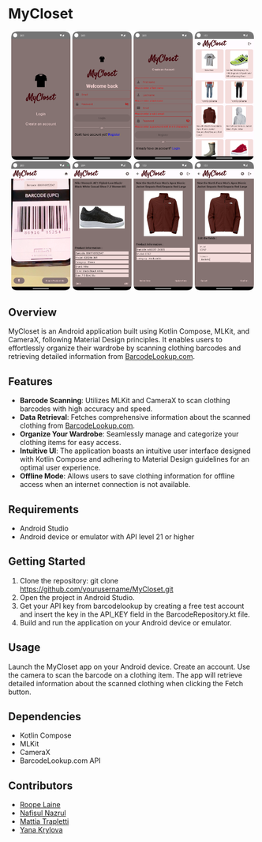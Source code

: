 # MyCloset

<p align="center">
   <img src="https://github.com/Liideli/MyCloset/blob/master/InitialScreen.png" alt="InitialScreen" width="120"/>
   <img src="https://github.com/Liideli/MyCloset/blob/master/LoginScreen.png" alt="LoginScreen" width="120"/>
   <img src="https://github.com/Liideli/MyCloset/blob/master/RegisterScreen.png" alt="RegisterScreen" width="120"/>
   <img src="https://github.com/Liideli/MyCloset/blob/master/HomeScreen.png" alt="HomeScreen" width="120"/>
   <img src="https://github.com/Liideli/MyCloset/blob/master/ProductScanView.png" alt="ProductScanView" width="120"/>
   <img src="https://github.com/Liideli/MyCloset/blob/master/ScannedProductInformation.png" alt="ScannedProductInformation" width="120"/>
   <img src="https://github.com/Liideli/MyCloset/blob/master/SingleItemScreen.png" alt="SingleItemScreen" width="120"/>
   <img src="https://github.com/Liideli/MyCloset/blob/master/UpdateSingleItem.png" alt="UpdateSingleItem" width="120"/>
</p>




## Overview

MyCloset is an Android application built using Kotlin Compose, MLKit, and CameraX, following Material Design principles. It enables users to effortlessly organize their wardrobe by scanning clothing barcodes and retrieving detailed information from [BarcodeLookup.com](https://www.barcodelookup.com/). 

## Features

- **Barcode Scanning**: Utilizes MLKit and CameraX to scan clothing barcodes with high accuracy and speed.
- **Data Retrieval**: Fetches comprehensive information about the scanned clothing from [BarcodeLookup.com](https://www.barcodelookup.com/).
- **Organize Your Wardrobe**: Seamlessly manage and categorize your clothing items for easy access.
- **Intuitive UI**: The application boasts an intuitive user interface designed with Kotlin Compose and adhering to Material Design guidelines for an optimal user experience.
- **Offline Mode**: Allows users to save clothing information for offline access when an internet connection is not available.

## Requirements

- Android Studio
- Android device or emulator with API level 21 or higher

## Getting Started

1. Clone the repository:
   git clone https://github.com/yourusername/MyCloset.git
2. Open the project in Android Studio.
3. Get your API key from barcodelookup by creating a free test account and insert the key in the API_KEY field in the BarcodeRepository.kt file.
4. Build and run the application on your Android device or emulator.

## Usage
Launch the MyCloset app on your Android device.
Create an account.
Use the camera to scan the barcode on a clothing item.
The app will retrieve detailed information about the scanned clothing when clicking the Fetch button.

## Dependencies
- Kotlin Compose
- MLKit
- CameraX
- BarcodeLookup.com API

## Contributors
- [Roope Laine](https://github.com/Liideli)
- [Nafisul Nazrul](https://github.com/nafitus)
- [Mattia Trapletti](https://github.com/MattiaTraple)
- [Yana Krylova](https://github.com/jankry1)
